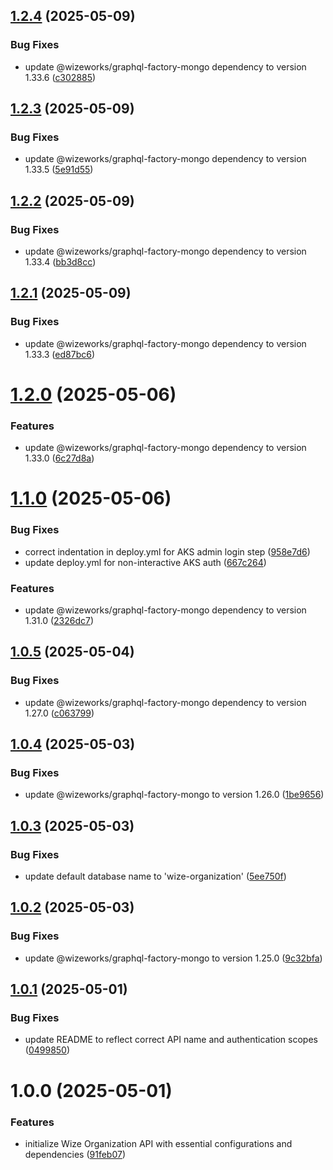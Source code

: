 ## [1.2.4](https://github.com/wize-works/wize-organization/compare/v1.2.3...v1.2.4) (2025-05-09)


### Bug Fixes

* update @wizeworks/graphql-factory-mongo dependency to version 1.33.6 ([c302885](https://github.com/wize-works/wize-organization/commit/c3028852a48e1b919df261b2d8628a67fd7f9a65))

## [1.2.3](https://github.com/wize-works/wize-organization/compare/v1.2.2...v1.2.3) (2025-05-09)


### Bug Fixes

* update @wizeworks/graphql-factory-mongo dependency to version 1.33.5 ([5e91d55](https://github.com/wize-works/wize-organization/commit/5e91d555fd7766156095cb9b5594e1184cf84dd4))

## [1.2.2](https://github.com/wize-works/wize-organization/compare/v1.2.1...v1.2.2) (2025-05-09)


### Bug Fixes

* update @wizeworks/graphql-factory-mongo dependency to version 1.33.4 ([bb3d8cc](https://github.com/wize-works/wize-organization/commit/bb3d8cc014465b48e801eeae6c75a269a9bcadff))

## [1.2.1](https://github.com/wize-works/wize-organization/compare/v1.2.0...v1.2.1) (2025-05-09)


### Bug Fixes

* update @wizeworks/graphql-factory-mongo dependency to version 1.33.3 ([ed87bc6](https://github.com/wize-works/wize-organization/commit/ed87bc62242836f4c754422a0d4bf896d9e998ce))

# [1.2.0](https://github.com/wize-works/wize-organization/compare/v1.1.0...v1.2.0) (2025-05-06)


### Features

* update @wizeworks/graphql-factory-mongo dependency to version 1.33.0 ([6c27d8a](https://github.com/wize-works/wize-organization/commit/6c27d8a0bb11c940e60b4ce034b436c7ff826782))

# [1.1.0](https://github.com/wize-works/wize-organization/compare/v1.0.5...v1.1.0) (2025-05-06)


### Bug Fixes

* correct indentation in deploy.yml for AKS admin login step ([958e7d6](https://github.com/wize-works/wize-organization/commit/958e7d6ca56ef486d2375f4b8657f7184033cd20))
* update deploy.yml for non-interactive AKS auth ([667c264](https://github.com/wize-works/wize-organization/commit/667c264998e933694896d949a27b97744d4e7156))


### Features

* update @wizeworks/graphql-factory-mongo dependency to version 1.31.0 ([2326dc7](https://github.com/wize-works/wize-organization/commit/2326dc72e79f15b6ad1ccef163fea636966919c0))

## [1.0.5](https://github.com/wize-works/wize-organization/compare/v1.0.4...v1.0.5) (2025-05-04)


### Bug Fixes

* update @wizeworks/graphql-factory-mongo dependency to version 1.27.0 ([c063799](https://github.com/wize-works/wize-organization/commit/c0637998d3ca9000e98d99b132fac9d96bf0db68))

## [1.0.4](https://github.com/wize-works/wize-organization/compare/v1.0.3...v1.0.4) (2025-05-03)


### Bug Fixes

* update @wizeworks/graphql-factory-mongo to version 1.26.0 ([1be9656](https://github.com/wize-works/wize-organization/commit/1be9656af5c895c32f6410af17012152ee8b4b26))

## [1.0.3](https://github.com/wize-works/wize-organization/compare/v1.0.2...v1.0.3) (2025-05-03)


### Bug Fixes

* update default database name to 'wize-organization' ([5ee750f](https://github.com/wize-works/wize-organization/commit/5ee750fe41f696a5a5aaaa43746dbf759fe10691))

## [1.0.2](https://github.com/wize-works/wize-organization/compare/v1.0.1...v1.0.2) (2025-05-03)


### Bug Fixes

* update @wizeworks/graphql-factory-mongo to version 1.25.0 ([9c32bfa](https://github.com/wize-works/wize-organization/commit/9c32bfae7ffc15fd5e7beba815ab5164d0898358))

## [1.0.1](https://github.com/wize-works/wize-organization/compare/v1.0.0...v1.0.1) (2025-05-01)


### Bug Fixes

* update README to reflect correct API name and authentication scopes ([0499850](https://github.com/wize-works/wize-organization/commit/049985027ec66d57ccee8399f2f8ab62f0edbba8))

# 1.0.0 (2025-05-01)


### Features

* initialize Wize Organization API with essential configurations and dependencies ([91feb07](https://github.com/wize-works/wize-organization/commit/91feb071d6b4f55b1c008b6a9910ded5edd39ec3))
